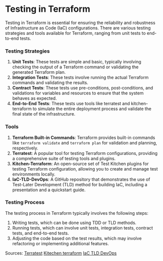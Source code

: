 # Testing in Terraform

Testing in Terraform is essential for ensuring the reliability and robustness of Infrastructure as Code (IaC) configurations. There are various testing strategies and tools available for Terraform, ranging from unit tests to end-to-end tests.

### Testing Strategies

1. **Unit Tests**: These tests are simple and basic, typically involving checking the output of a Terraform command or validating the generated Terraform plan.
2. **Integration Tests**: These tests involve running the actual Terraform commands and validating the results.
3. **Contract Tests**: These tests use pre-conditions, post-conditions, and validations for variables and resources to ensure that the system behaves as expected.
4. **End-to-End Tests**: These tests use tools like terratest and kitchen-terraform to simulate the entire deployment process and validate the final state of the infrastructure.

### Tools

1. **Terraform Built-in Commands**: Terraform provides built-in commands like `terraform validate` and `terraform plan` for validation and planning, respectively.
2. **Terratest**: A popular tool for testing Terraform configurations, providing a comprehensive suite of testing tools and plugins.
3. **Kitchen-Terraform**: An open-source set of Test Kitchen plugins for testing Terraform configuration, allowing you to create and manage test environments locally.
4. **IaC-TLD-DevOps**: A GitHub repository that demonstrates the use of Test-Later Development (TLD) method for building IaC, including a presentation and a quickstart guide.

### Testing Process

The testing process in Terraform typically involves the following steps:

1. Writing tests, which can be done using TDD or TLD methods.
2. Running tests, which can involve unit tests, integration tests, contract tests, and end-to-end tests.
3. Adjusting the code based on the test results, which may involve refactoring or implementing additional features.

Sources:
[Terratest](https://github.com/gruntwork-io/terratest)
[Kitechen terraform](https://newcontext-oss.github.io/kitchen-terraform)
[IaC TLD DevOps](https://github.com/sebastianczech/iac-tld-devops)
